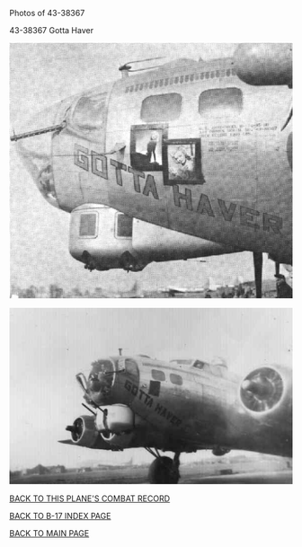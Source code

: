 
Photos of 43-38367






 




43-38367 Gotta Haver  
  

![](43-38367a.jpg)  
  

![](43-38367b.jpg)  
  

[BACK TO THIS PLANE'S COMBAT RECORD](b17s/43-38367.md)  

[BACK TO B-17 INDEX PAGE](000b17s.md)  

[BACK TO MAIN PAGE](index.html)


